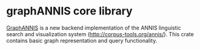 # graphANNIS core library


[GraphANNIS](https://crates.io/crates/graphannis) is a new backend implementation of the ANNIS linguistic search and visualization system (http://corpus-tools.org/annis/). 
This crate contains basic graph representation and query functionality.